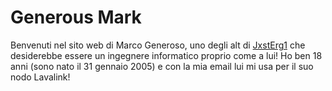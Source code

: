 # Generous Mark

Benvenuti nel sito web di Marco Generoso, uno degli alt di [JxstErg1](https://github.com/JxstErg1) che desiderebbe essere un ingegnere informatico proprio come a lui! Ho ben 18 anni (sono nato il 31 gennaio 2005) e con la mia email lui mi usa per il suo nodo Lavalink!

